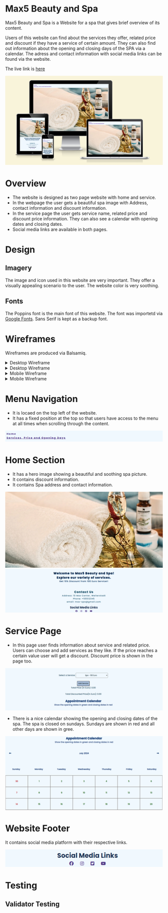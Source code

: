 # Max5 Beauty and Spa

Max5 Beauty and Spa is a Website for a spa that gives brief overview of its content.

Users of this website can find about the services they offer, related price and discount if they have a service of certain amount. They can also find out information about the opening and closing days of the SPA via a calendar. The adress and contact information with social media links can be found via the website.

The live link is [here]()

<img alt="Website Image" src="docs/readmeimages/responsitor.png">

# Overview

* The website is designed as two page website with home and service.
* In the webpage the user gets a beautiful spa image with Address, contact information and discount information.
* In the service page the user gets service name, related price and discount price information. They can also see a calendar with opening dates and closing dates.
* Social media links are available in both pages.

# Design

## Imagery

The image and icon used in this website are very important. They offer a visually appealing scenario to the user. The website color is very soothing.

## Fonts

The Poppins font is the main font of this website. The font was importetd via [Google Fonts](https://fonts.google.com/). Sans Serif is kept as a backup font.

# Wireframes

Wireframes are produced via Balsamiq.

<details>
  <summary>Desktop Wireframe</summary>
  <img alt="Desktop Wireframe" src="docs/readmeimages/homedesktop.png">
</details>
<details>
  <summary>Desktop Wireframe</summary>
  <img alt="Desktop Wireframe" src="docs/readmeimages/servicedesktop.png">
</details>
<details>
  <summary>Mobile Wireframe</summary>
  <img alt="Mobile Wireframe" src="docs/readmeimages/homemobile.png">
</details>
<details>
  <summary>Mobile Wireframe</summary>
  <img alt="Mobile Wireframe" src="docs/readmeimages/servicemobile.png">
</details>

# Menu Navigation

* It is locaed on the top left of the website.
* It has a fixed position at the top so that users have access to the menu at all times when scrolling through the content.

<img alt="Navigation" src="docs/readmeimages/navigation.png">

# Home Section

* It has a hero image showing a beautiful and soothing spa picture.
* It contains discount information.
* It contains Spa address and contact information.

<img alt="Home Picture" src="docs/readmeimages/homepic1.png">
<img alt="Home Picture" src="docs/readmeimages/homepic2.png">

# Service Page

* In this page user finds information about service and related price. Users can choose and add services as they like. If the price reaches a certain value user will get a discount. Discount price is shown in the page too.

<img alt="Home Picture" src="docs/readmeimages/service.png">

* There is a nice calendar showing the opening and closing dates of the spa. The spa is closed on sundays. Sundays are shown in red and all other days are shown in gree.

<img alt="Home Picture" src="docs/readmeimages/calendar.png">

# Website Footer

It contains social media platform with their respective links.

<img alt="Footer" src="docs/readmeimages/footer.png">

# Testing 

## Validator Testing